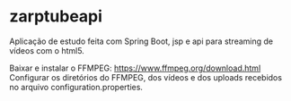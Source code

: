# zarptubeapi
Aplicação de estudo feita com Spring Boot, jsp e api para streaming de vídeos com o html5.

Baixar e instalar o FFMPEG: https://www.ffmpeg.org/download.html
Configurar os diretórios do FFMPEG, dos vídeos e dos uploads recebidos no arquivo configuration.properties.
